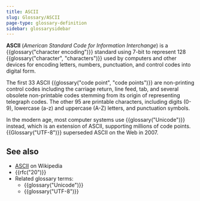 ```yaml
---
title: ASCII
slug: Glossary/ASCII
page-type: glossary-definition
sidebar: glossarysidebar
---
```


**ASCII** (_American Standard Code for Information Interchange_) is a {{glossary("character encoding")}} standard using 7-bit to represent 128
{{glossary("character", "characters")}} used by computers and other devices for encoding letters, numbers, punctuation, and control codes into digital form.

The first 33 ASCII {{glossary("code point", "code points")}} are non-printing control codes including the carriage return, line feed, tab, and several obsolete non-printable codes stemming from its origin of representing telegraph codes. The other 95 are printable characters, including digits (0-9), lowercase (a-z) and uppercase (A-Z) letters, and punctuation symbols.

In the modern age, most computer systems use {{glossary("Unicode")}} instead, which is an extension of ASCII, supporting millions of code points. {{Glossary("UTF-8")}} superseded ASCII on the Web in 2007.

## See also

- [ASCII](https://en.wikipedia.org/wiki/ASCII) on Wikipedia
- {{rfc("20")}}
- Related glossary terms:
  - {{glossary("Unicode")}}
  - {{glossary("UTF-8")}}
